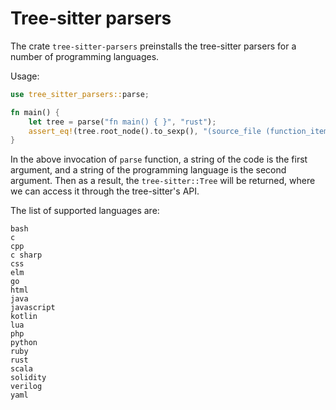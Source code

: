 # Tree-sitter parsers

The crate ```tree-sitter-parsers``` preinstalls the tree-sitter parsers for a number of programming languages.

Usage:

```rust
use tree_sitter_parsers::parse;

fn main() {
    let tree = parse("fn main() { }", "rust");
    assert_eq!(tree.root_node().to_sexp(), "(source_file (function_item name: (identifier) parameters: (parameters) body: (block)))");
}
```

In the above invocation of `parse` function, a string of the code is the first argument, and a string of the programming language is the second argument.
Then as a result, the `tree-sitter::Tree` will be returned, where we can access it through the tree-sitter's API. 

The list of supported languages are:
```
bash
c
cpp
c sharp
css
elm
go
html
java
javascript
kotlin
lua
php
python
ruby
rust
scala
solidity
verilog
yaml
```

